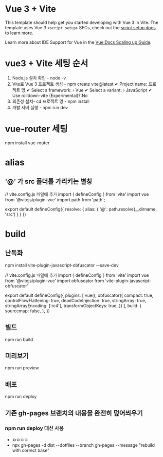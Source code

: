 # Vue 3 + Vite

This template should help get you started developing with Vue 3 in Vite. The template uses Vue 3 `<script setup>` SFCs, check out the [script setup docs](https://v3.vuejs.org/api/sfc-script-setup.html#sfc-script-setup) to learn more.

Learn more about IDE Support for Vue in the [Vue Docs Scaling up Guide](https://vuejs.org/guide/scaling-up/tooling.html#ide-support).



# vue3 + Vite 세팅 순서
1. Node.js 설치 확인 - node -v
2. Vite로 Vue 3 프로젝트 생성 - npm create vite@latest
✔ Project name: 프로젝트 명
✔ Select a framework: › Vue
✔ Select a variant: › JavaScript
✔ Use rolldown-vite (Experimental)?:No
3. 의존성 설치- cd 프로젝트 명 - npm install
4. 개발 서버 실행 - npm run dev

# vue-router 세팅
npm install vue-router

# alias
## '@' 가 src 폴더를 가리키는 별칭
// vite.config.js 파일에 추가
import { defineConfig } from 'vite'
import vue from '@vitejs/plugin-vue'
import path from 'path';

export default defineConfig({
  resolve: {
    alias: {
      '@': path.resolve(__dirname, 'src')
    }
  }
})

# build
## 난독화
npm install vite-plugin-javascript-obfuscator --save-dev

// vite.config.js 파일에 추가
import { defineConfig } from 'vite'
import vue from '@vitejs/plugin-vue'
import obfuscator from 'vite-plugin-javascript-obfuscator'

export default defineConfig({
    plugins: [
        vue(),
        obfuscator({
            compact: true,
            controlFlowFlattening: true,
            deadCodeInjection: true,
            stringArray: true,
            stringArrayEncoding: ['rc4'],
            transformObjectKeys: true,
        })
    ],
    build: {
        sourcemap: false,
    },
})

## 빌드
npm run build

## 미리보기
npm run preview

## 배포
npm run deploy

## 기존 gh-pages 브랜치의 내용을 완전히 덮어씌우기
### npm run deploy 대신 사용
- ㅁㅁㅁㅁ
- npx gh-pages -d dist --dotfiles --branch gh-pages --message "rebuild with correct base"